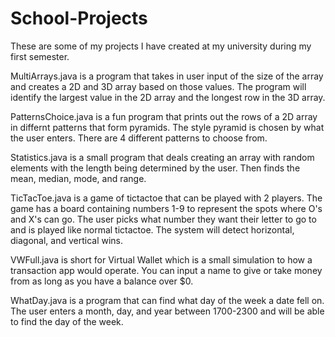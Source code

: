 # School-Projects
These are some of my projects I have created at my university during my first semester.

MultiArrays.java is a program that takes in user input of the size of the array and creates a 2D and 3D array based on those values. 
The program will identify the largest value in the 2D array and the longest row in the 3D array.

PatternsChoice.java is a fun program that prints out the rows of a 2D array in differnt patterns that form pyramids. The style pyramid is chosen by what the user enters.
There are 4 different patterns to choose from.

Statistics.java is a small program that deals creating an array with random elements with the length being determined by the user. Then finds the mean, median, mode, and range.

TicTacToe.java is a game of tictactoe that can be played with 2 players. The game has a board containing numbers 1-9 to represent the spots where O's and X's can go.
The user picks what number they want their letter to go to and is played like normal tictactoe. The system will detect horizontal, diagonal, and vertical wins.

VWFull.java is short for Virtual Wallet which is a small simulation to how a transaction app would operate. You can input a name to give or take money from as long as you have a balance over $0.

WhatDay.java is a program that can find what day of the week a date fell on. The user enters a month, day, and year between 1700-2300 and will be able to find the day of the week.
